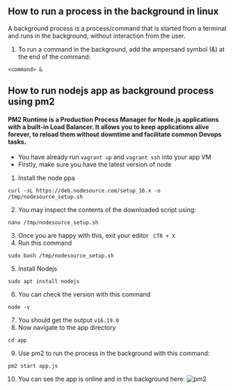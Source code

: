 ## How to run a process in the background in linux

A background process is a process/command that is started from a terminal and runs in the background, without interaction from the user.
1. To run a command in the background, add the ampersand symbol (&) at the end of the command:

``` <command> & ```



## How to run nodejs app as background process using pm2

#### PM2 Runtime is a Production Process Manager for Node.js applications with a built-in Load Balancer. It allows you to keep applications alive forever, to reload them without downtime and facilitate common Devops tasks.

- You have already run `vagrant up` and `vagrant ssh` into your app VM
- Firstly, make sure you have the latest version of node
1. Install the node ppa 
```
curl -sL https://deb.nodesource.com/setup_16.x -o /tmp/nodesource_setup.sh
```
2. You may inspect the contents of the downloaded script using:
```
nano /tmp/nodesource_setup.sh
```
3. Once you are happy with this, exit your editor
` CTR + X`
4. Run this command
```
sudo bash /tmp/nodesource_setup.sh
```
5. Install Nodejs
```
sudo apt install nodejs
```
6. You can check the version with this command
```
node -v
```
7. You should get the output `v16.19.0`
8. Now navigate to the app directory
```
cd app
```
9. Use pm2 to run the process in the background with this command:
```
pm2 start app.js
```
10. You can see the app is online and in the background here:
![pm2](https://user-images.githubusercontent.com/129324316/233121137-bb3430c4-83ce-4e06-a5f2-41762a5ec6e6.png)

